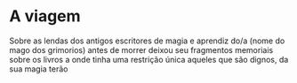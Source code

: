 # A viagem
Sobre as lendas dos antigos escritores de magia e aprendiz do/a (nome do mago dos grimorios) antes de morrer deixou seu fragmentos memoriais sobre os livros a onde tinha uma restrição única aqueles que são dignos, da sua magia terão 
<!--stackedit_data:
eyJoaXN0b3J5IjpbMTYxMTU5Mjk1MywxNzI1MzY1ODcxLDEwMT
k0ODAzMDUsMTYzMjY4NTU4MiwtMjA4ODc0NjYxMl19
-->